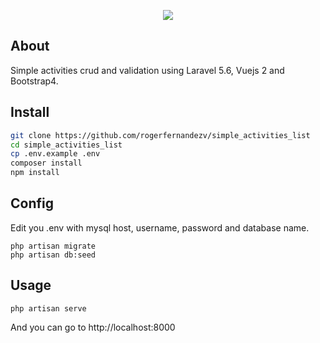 <p align="center"><img src="https://laravel.com/assets/img/components/logo-laravel.svg"></p>

## About

Simple activities crud and validation using Laravel 5.6, Vuejs 2 and Bootstrap4.

## Install

``` bash
git clone https://github.com/rogerfernandezv/simple_activities_list
cd simple_activities_list
cp .env.example .env
composer install
npm install
```

## Config

Edit you .env with mysql host, username, password and database name.

```
php artisan migrate
php artisan db:seed
```

## Usage

```
php artisan serve
```

And you can go to http://localhost:8000

